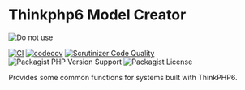 Thinkphp6 Model Creator
===
![Do not use](https://img.shields.io/badge/Under%20development-Don't%20use-red)

[![CI](https://github.com/aspirantzhang/octopus-helper/actions/workflows/ci.yml/badge.svg)](https://github.com/aspirantzhang/octopus-helper/actions/workflows/ci.yml)
[![codecov](https://codecov.io/gh/aspirantzhang/octopus-helper/branch/main/graph/badge.svg?token=9M8LYHU3K6)](https://codecov.io/gh/aspirantzhang/octopus-helper)
[![Scrutinizer Code Quality](https://scrutinizer-ci.com/g/aspirantzhang/octopus-helper/badges/quality-score.png?b=main)](https://scrutinizer-ci.com/g/aspirantzhang/octopus-helper/?branch=main)
![Packagist PHP Version Support](https://img.shields.io/packagist/php-v/aspirantzhang/octopus-helper)
![Packagist License](https://img.shields.io/packagist/l/aspirantzhang/octopus-helper)

Provides some common functions for systems built with ThinkPHP6.
